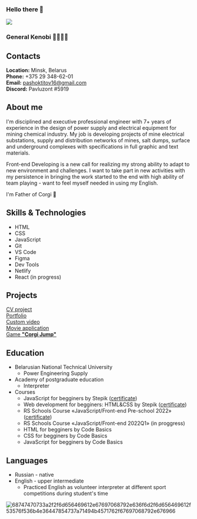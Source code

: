 ### Hello there 👋
![](https://www.codewars.com/users/PavelTitov16/badges/large)
### General Kenobi 👋👋👋👋

## **Contacts** ##
**Location:** Minsk, Belarus\
**Phone:** +375 29 348-62-01\
**Email:** pashoktitov16@gmail.com\
**Discord:** Pavluzont #5919

## **About me** ##
I'm disciplined and executive professional engineer with 7+ years of experience in the design of power supply and electrical equipment for mining chemical industry. My job is developing projects of mine electrical substations, supply and distribution networks of mines, salt dumps, surface and underground complexes with specifications in full graphic and text materials. 

Front-end Developing is a new call for realizing my strong ability to adapt to new environment and challenges. I want to take part in new activities with my persistence in bringing the work started to the end with high ability of team playing - want to feel myself needed in using my English.

I'm Father of Corgi 🦊

## **Skills & Technologies** ##
* HTML
* CSS
* JavaScript
* Git
* VS Code
* Figma
* Dev Tools
* Netlify
* React (in progress)

## **Projects** ##
[CV project](https://paveltitov16.github.io/rsschool-cv/)\
[Portfolio](https://paveltitov16.github.io/Photographer-s-portfolio/portfolio/)\
[Custom video](https://paveltitov16.github.io/Video_player/custom-video/)\
[Movie application](https://paveltitov16.github.io/Movie-application/movie-app/)\
[Game **"Corgi Jump"**](https://paveltitov16.github.io/Corgi_Jump-game/game-app/)

## **Education** ##
* Belarusian National Technical University
    + Power Engineering Supply
* Academy of postgraduate education
    + Interpreter
* Courses
    + JavaScript for begginers by Stepik ([certificate](https://stepik.org/cert/1267113))
    + Web development for begginers: HTML&CSS by Stepik ([certificate](https://stepik.org/cert/1328852))
    + RS Schools Course «JavaScript/Front-end Pre-school 2022» ([certificate](https://app.rs.school/certificate/36ja7mmf))
    + RS Schools Course «JavaScript/Front-end 2022Q1» (in proggress)
    + HTML for begginers by Code Basics 
    + CSS for begginers by Code Basics
    + JavaScript for begginers by Code Basics

## **Languages** ##
* Russian - native
* English - upper intermediate
   + Practiced English as volunteer interpreter at different sport competitions during student's time
 
![68747470733a2f2f6d656469612e67697068792e636f6d2f6d656469612f53576f536b4e36447854737a71494b4571762f67697068792e676966](https://user-images.githubusercontent.com/94010184/154801518-49ee9ecb-0ddb-4325-9069-d0afeaec691c.gif)




<!--
**PavelTitov16/PavelTitov16** is a ✨ _special_ ✨ repository because its `README.md` (this file) appears on your GitHub profile.

Here are some ideas to get you started:

- 🔭 I’m currently working on ...
- 🌱 I’m currently learning ...
- 👯 I’m looking to collaborate on ...
- 🤔 I’m looking for help with ...
- 💬 Ask me about ...
- 📫 How to reach me: ...
- 😄 Pronouns: ...
- ⚡ Fun fact: ...
-->
